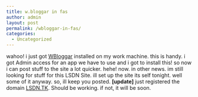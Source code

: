 ```yaml
---
title: w.bloggar in fas
author: admin
layout: post
permalink: /wbloggar-in-fas/
categories:
  - Uncategorized
---
```

wahoo! i just got [WBloggar][1] installed on my work machine. this is handy. i got Admin access for an app we have to use and i got to install this! so now i can post stuff to the site a lot quicker. hehe! now. in other news. im still looking for stuff for this LSDN Site. ill set up the site its self tonight. well some of it anyway. so, ill keep you posted. **[update]** just registered the domain [LSDN.TK][2]. Should be working. if not, it will be soon.

 [1]: http://www.wbloggar.com
 [2]: http://www.lsdn.tk